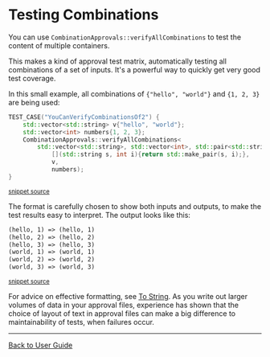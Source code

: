 <!--
GENERATED FILE - DO NOT EDIT
This file was generated by [MarkdownSnippets](https://github.com/SimonCropp/MarkdownSnippets).
Source File: /doc/mdsource/TestingCombinations.source.md
To change this file edit the source file and then run MarkdownSnippets.
-->

<a id="top"></a>

# Testing Combinations

You can use `CombinationApprovals::verifyAllCombinations` to test the content of multiple containers.

This makes a kind of approval test matrix, automatically testing all combinations of a set of inputs. It's a powerful way to quickly get very good test coverage.

In this small example, all combinations of `{"hello", "world"}` and `{1, 2, 3}` are being used:

<!-- snippet: YouCanVerifyCombinationsOf2 -->
```cpp
TEST_CASE("YouCanVerifyCombinationsOf2") {
    std::vector<std::string> v{"hello", "world"};
    std::vector<int> numbers{1, 2, 3};
    CombinationApprovals::verifyAllCombinations<
        std::vector<std::string>, std::vector<int>, std::pair<std::string, int>>(
            [](std::string s, int i){return std::make_pair(s, i);},
            v,
            numbers);
}
```
<sup>[snippet source](/ApprovalTests_Catch2_Tests/CombinationTests.cpp#L28-L38)</sup>
<!-- endsnippet -->

The format is carefully chosen to show both inputs and outputs, to make the test results easy to interpret. The output looks like this:

<!-- snippet: CombinationTests.YouCanVerifyCombinationsOf2.approved.txt -->
```txt
(hello, 1) => (hello, 1)
(hello, 2) => (hello, 2)
(hello, 3) => (hello, 3)
(world, 1) => (world, 1)
(world, 2) => (world, 2)
(world, 3) => (world, 3)

```
<sup>[snippet source](/ApprovalTests_Catch2_Tests/approval_tests/CombinationTests.YouCanVerifyCombinationsOf2.approved.txt#L1-L7)</sup>
<!-- endsnippet -->

For advice on effective formatting, see [To String](/doc/ToString.md#top). As you write out larger volumes of data in your approval files, experience has shown that the choice of layout of text in approval files can make a big difference to maintainability of tests, when failures occur.

---

[Back to User Guide](/doc/README.md#top)
